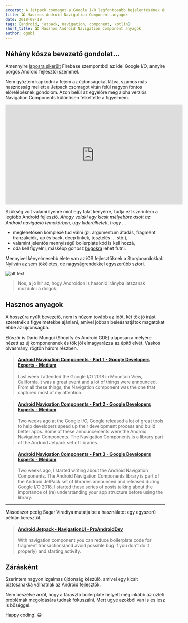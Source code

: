 ```yaml
---
excerpt: A Jetpack csomagot a Google I/O legfontosabb bejelentésének éreztem. Azon belül pedig a Navigation Components  különösen felkeltette a figyelmem.
title: 🛣️ Hasznos Android Navigation Component anyagok
date: 2018-08-19
tags: [android, jetpack, navigation, component, kotlin]
short_title: 🛣️ Hasznos Android Navigation Component anyagok
author: ogabi
---
```


## Néhány kósza bevezető gondolat...

Amennyire [laposra sikerült](https://appcraft.hu/posts/news/2018/08/18/firebase-news.html) Firebase szempontból az idei Google I/O, annyire pörgős Android fejlesztői szemmel.

Nem győztem kapkodni a fejem az újdonságokat látva, számos más hasznosság mellett a Jetpack csomagot vitán felül nagyon fontos előrelépésnek gondolom. Azon belül az egyelőre még alpha verziós Navigation Components  különösen felkeltette a figyelmem.

<iframe width="560" height="315" src="https://www.youtube.com/embed/8GCXtCjtg40" frameborder="0" allow="autoplay; encrypted-media" allowfullscreen></iframe>

Szükség volt valami ilyenre mint egy falat kenyérre, tudja ezt szerintem a legtöbb Android fejlesztő. *Ahogy valaki egy kicsit mélyebbre ásott az Android navigáció témakörben, úgy kiderülhetett, hogy ...*

- meglehetősen komplexé tud válni (pl. argumentum átadás, fragment tranzakciók, up és back, deep linkek, tesztelés ... stb.),
- valamint jelentős mennyiségű boilerplate kód is kell hozzá,
- oda kell figyelni, másképp gonosz [bugokra](https://www.androiddesignpatterns.com/2013/08/fragment-transaction-commit-state-loss.html) lehet futni.

Mennyivel kényelmesebb élete van az iOS fejlesztőknek a Storyboardokkal. Nyilván az sem tökéletes, de nagyságrendekkel egyszerűbb sztori.

![alt text](https://appcraft.hu/assets/img/android-nav-comp-01.png)

> Nos, a jó hír az, hogy Androidon is hasonló irányba látszanak mozdulni a dolgok.

## Hasznos anyagok

A hosszúra nyúlt bevezető, nem is húzom tovább az időt, két tök jó írást szeretnék a figyelmetekbe ajánlani, amivel jobban beleáshatjátok magatokat ebbe az újdonságba.

Először is Dario Mungoi (Shopify és Android GDE) alaposan a mélyére nézett az új komponensnek és tök jól elmagyarázza az építő elvét. Vaskos olvasmány, rögtön három részben.

<blockquote class="embedly-card"><h4><a href="https://medium.com/google-developer-experts/android-navigation-components-part-1-236b2a479d44">Android Navigation Components - Part 1 - Google Developers Experts - Medium</a></h4><p>Last week I attended the Google I/O 2018 in Mountain View, California.It was a great event and a lot of things were announced. From all these things, the Navigation component was the one that captured most of my attention.</p></blockquote>
<script async src="//cdn.embedly.com/widgets/platform.js" charset="UTF-8"></script>

<blockquote class="embedly-card"><h4><a href="https://medium.com/google-developer-experts/android-navigation-components-part-2-ca643eb301e3">Android Navigation Components - Part 2 - Google Developers Experts - Medium</a></h4><p>Two weeks ago at the Google I/O, Google released a lot of great tools to help developers speed up their development process and build better apps. Some of these announcements were the Android Navigation Components. The Navigation Components is a library part of the Android Jetpack set of libraries.</p></blockquote>
<script async src="//cdn.embedly.com/widgets/platform.js" charset="UTF-8"></script>

<blockquote class="embedly-card"><h4><a href="https://medium.com/google-developer-experts/android-navigation-components-part-3-19554ec9ae83">Android Navigation Components - Part 3 - Google Developers Experts - Medium</a></h4><p>Two weeks ago, I started writing about the Android Navigation Components. The Android Navigation Components library is part of the Android JetPack set of libraries announced and released during Google I/O 2018. I started these series of posts talking about the importance of (re) understanding your app structure before using the library.</p></blockquote>
<script async src="//cdn.embedly.com/widgets/platform.js" charset="UTF-8"></script>

---

Másodszor pedig Sagar Viradiya mutatja be a használatot egy egyszerű példán keresztül.

<blockquote class="embedly-card"><h4><a href="https://proandroiddev.com/android-jetpack-navigationui-a7c9f17c510e">Android Jetpack - NavigationUI - ProAndroidDev</a></h4><p>With navigation component you can reduce boilerplate code for fragment transactions(and avoid possible bug if you don't do it properly) and starting activity.</p></blockquote>
<script async src="//cdn.embedly.com/widgets/platform.js" charset="UTF-8"></script>

## Zárásként

Szerintem nagyon izgalmas újdonság készülő, amivel egy kicsit biztosanakká válhatnak az Android fejlesztők.

Nem beszélve arról, hogy a fárasztó boilerplate helyett még inkább az üzleti problémák megoldására tudnak fókuszálni. Mert ugye azokból van is és lesz is bőséggel.

Happy coding! 😀
